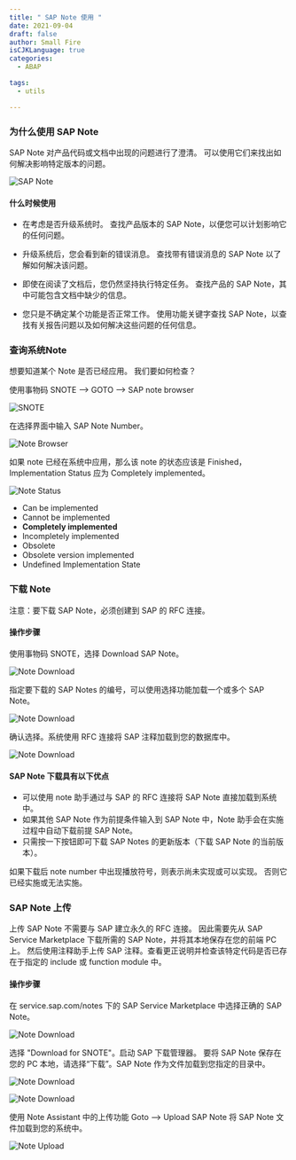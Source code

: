 ```yaml
---
title: " SAP Note 使用 "
date: 2021-09-04
draft: false
author: Small Fire
isCJKLanguage: true
categories: 
  - ABAP

tags: 
  - utils

---
```


### 为什么使用 SAP Note

SAP Note 对产品代码或文档中出现的问题进行了澄清。 可以使用它们来找出如何解决影响特定版本的问题。

![SAP Note](/images/SAPUtils/SAP_NOTE_0.png)

#### 什么时候使用

- 在考虑是否升级系统时。 查找产品版本的 SAP Note，以便您可以计划影响它的任何问题。

- 升级系统后，您会看到新的错误消息。 查找带有错误消息的 SAP Note 以了解如何解决该问题。

- 即使在阅读了文档后，您仍然坚持执行特定任务。 查找产品的 SAP Note，其中可能包含文档中缺少的信息。

- 您只是不确定某个功能是否正常工作。 使用功能关键字查找 SAP Note，以查找有关报告问题以及如何解决这些问题的任何信息。

### 查询系统Note

想要知道某个 Note 是否已经应用。 我们要如何检查？

使用事物码 SNOTE --> GOTO --> SAP note browser 

![SNOTE](/images/SAPUtils/SAP_NOTE_1.png)

在选择界面中输入 SAP Note Number。

![Note Browser](/images/SAPUtils/SAP_NOTE_2.png)

如果 note 已经在系统中应用，那么该 note 的状态应该是 Finished，Implementation Status 应为 Completely implemented。

![Note Status](/images/SAPUtils/SAP_NOTE_3.png)

- Can be implemented
- Cannot be implemented
- **Completely implemented**
- Incompletely implemented
- Obsolete
- Obsolete version implemented
- Undefined Implementation State

### 下载 Note

注意：要下载 SAP Note，必须创建到 SAP 的 RFC 连接。

#### 操作步骤

使用事物码 SNOTE，选择 Download SAP Note。

![Note Download](/images/SAPUtils/SAP_NOTE_4.png)

指定要下载的 SAP Notes 的编号，可以使用选择功能加载一个或多个 SAP Note。

![Note Download](/images/SAPUtils/SAP_NOTE_5.png)

确认选择。系统使用 RFC 连接将 SAP 注释加载到您的数据库中。

![Note Download](/images/SAPUtils/SAP_NOTE_6.png)

#### SAP Note 下载具有以下优点

- 可以使用 note 助手通过与 SAP 的 RFC 连接将 SAP Note 直接加载到系统中。
- 如果其他 SAP Note 作为前提条件输入到 SAP Note 中，Note 助手会在实施过程中自动下载前提 SAP Note。
- 只需按一下按钮即可下载 SAP Notes 的更新版本（下载 SAP Note 的当前版本）。

如果下载后 note number 中出现播放符号，则表示尚未实现或可以实现。 否则它已经实施或无法实施。

### SAP Note 上传

上传 SAP Note 不需要与 SAP 建立永久的 RFC 连接。 因此需要先从 SAP Service Marketplace 下载所需的 SAP Note，并将其本地保存在您的前端 PC 上。 然后使用注释助手上传 SAP 注释。查看更正说明并检查该特定代码是否已存在于指定的 include 或 function module 中。

#### 操作步骤

在 service.sap.com/notes 下的 SAP Service Marketplace 中选择正确的 SAP Note。

![Note Download](/images/SAPUtils/SAP_NOTE_7.png)

选择 "Download for SNOTE"。启动 SAP 下载管理器。 要将 SAP Note 保存在您的 PC 本地，请选择“下载”。SAP Note 作为文件加载到您指定的目录中。 

![Note Download](/images/SAPUtils/SAP_NOTE_8.png)

![Note Download](/images/SAPUtils/SAP_NOTE_10.png)

使用 Note Assistant 中的上传功能 Goto --> Upload SAP Note 将 SAP Note 文件加载到您的系统中。

![Note Upload](/images/SAPUtils/SAP_NOTE_9.png)

